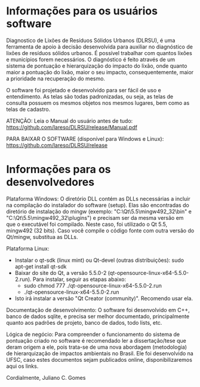 # Informações para os usuários software
Diagnostico de Lixões de Resíduos Sólidos Urbanos (DLRSU), é uma ferramenta de apoio à decisão desenvolvida para auxiliar no diagnóstico de lixões de resíduos sólidos urbanos. É possível trabalhar com quantos lixões e municípios forem necessários. O diagnóstico é feito através de um sistema de pontuação e hierarquização do impacto do lixão, onde quanto maior a pontuação do lixão, maior o seu impacto, consequentemente, maior a prioridade na recuperação do mesmo.

O software foi projetado e desenvolvido para ser fácil de uso e entendimento. As telas são todas padronizadas, ou seja, as telas de consulta possuem os mesmos objetos nos mesmos lugares, bem como as telas de cadastro.

ATENÇÃO:  Leia o Manual do usuário antes de tudo: https://github.com/lareso/DLRSU/release/Manual.pdf

PARA BAIXAR O SOFTWARE (disponível para Windows e Linux): https://github.com/lareso/DLRSU/release

# Informações para os desenvolvedores
Plataforma Windows: 
O diretório DLL contém as DLLs necessárias a incluir na compilação do instalador do software (setup). Elas são encontradas do diretório de instalação do mingw (exemplo: "C:\Qt\5.5\mingw492_32\bin" e "C:\Qt\5.5\mingw492_32\plugins") e precisam ser da mesma versão em que o executável foi compilado. Neste caso, foi utilizado o Qt 5.5, mingw492 (32 bits). Caso você compile o código fonte com outra versão do Qt/mingw, substitua as DLLs.

Plataforma Linux: 
- Instalar o qt-sdk (linux mint) ou Qt-devel (outras distribuições): sudo apt-get install qt-sdk
- Baixar do site do Qt, a versão 5.5.0-2 (qt-opensource-linux-x64-5.5.0-2.run). Para instalar, seguir as etapas abaixo: 
  - sudo chmod 777 ./qt-opensource-linux-x64-5.5.0-2.run
  - ./qt-opensource-linux-x64-5.5.0-2.run
- Isto irá instalar a versão "Qt Creator (community)". Recomendo usar ela.

Documentação de desenvolvimento:
O software foi desenvolvido em C++, banco de dados sqlite, e precisa ser melhor documentado, principalmente quanto aos padrões de projeto, banco de dados, todo lists, etc.

Lógica de negócio:
Para compreender o funcionamento do sistema de pontuação criado no software é recomendado ler a dissertação/tese que deram origem a ele, pois trata-se de uma nova abordagem (metodologia) de hierarquização de impactos ambientais no Brasil. Ele foi desenvolvido na UFSC, caso estes documentos sejam publicados online, disponibilizaremos aqui os links.

Cordialmente,
Juliano C. Gomes
